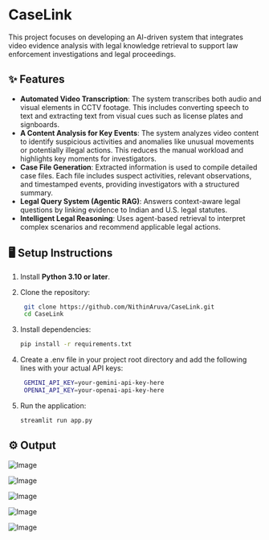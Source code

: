 # CaseLink

This project focuses on developing an AI-driven system that integrates video evidence analysis with legal knowledge retrieval to support law enforcement investigations and legal proceedings.

## ✨ Features

- **Automated Video Transcription**: The system transcribes both audio and visual elements in CCTV footage. This includes converting speech to text and extracting text from visual cues such as license plates and signboards.
- **A Content Analysis for Key Events**: The system analyzes video content to identify suspicious activities and anomalies like unusual movements or potentially illegal actions. This reduces the manual workload and highlights key moments for investigators.
- **Case File Generation**: Extracted information is used to compile detailed case files. Each file includes suspect activities, relevant observations, and timestamped events, providing investigators with a structured summary.
- **Legal Query System (Agentic RAG)**: Answers context-aware legal questions by linking evidence to Indian and U.S. legal statutes.
- **Intelligent Legal Reasoning**: Uses agent-based retrieval to interpret complex scenarios and recommend applicable legal actions.

## 🖥️ Setup Instructions

1. Install **Python 3.10 or later**.
   
2. Clone the repository:
   ```bash
    git clone https://github.com/NithinAruva/CaseLink.git
    cd CaseLink
   ```

3. Install dependencies:
   ```bash
   pip install -r requirements.txt
   ```

4. Create a .env file in your project root directory and add the following lines with your actual API keys:
   ```bash
    GEMINI_API_KEY=your-gemini-api-key-here
    OPENAI_API_KEY=your-openai-api-key-here
   ```
5. Run the application:
   ```bash
   streamlit run app.py
   ```

## ⚙️ Output

![Image](https://github.com/user-attachments/assets/3a32b717-8c12-40c7-affa-a278738fe77e)

![Image](https://github.com/user-attachments/assets/5c0120b3-a561-4c52-bdbc-0e6f56aca736)

![Image](https://github.com/user-attachments/assets/6f0cb8ef-a527-4a23-97b3-c28c65c7ccdf)

![Image](https://github.com/user-attachments/assets/c2f98a2f-9da1-4506-9251-837456d66726)

![Image](https://github.com/user-attachments/assets/9a6be3dd-ea78-4c33-8797-bb362023afd2)


